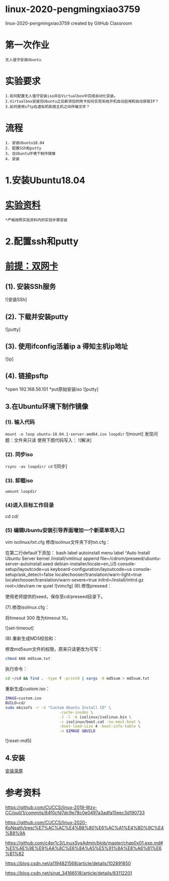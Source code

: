 # linux-2020-pengmingxiao3759
linux-2020-pengmingxiao3759 created by GitHub Classroom
# 第一次作业   
    无人值守安装Ubuntu
# 实验要求
    1.如何配置无人值守安装iso并在Virtualbox中完成自动化安装。
    2.Virtualbox安装完Ubuntu之后新添加的网卡如何实现系统开机自动启用和自动获取IP？
    3.如何使用sftp在虚拟机和宿主机之间传输文件？
# 流程
    1. 安装Ubuntu18.04
    2. 配置SSh和putty
    3. 在Ubuntu环境下制作镜像
    4. 安装

# 1.安装Ubuntu18.04

# [实验资料]( https://www.bilibili.com/video/av86360030 )
    *严格按照实验资料内的实验步骤安装
    
# 2.配置ssh和putty

# [前提：双网卡](https://www.bilibili.com/video/av86360440)
## (1). 安装SSh服务
![安装SSh]
## (2). 下载并安装putty
 ![putty]
## (3). 使用ifconfig活着ip a 得知主机ip地址
![ip]
## (4). 链接psftp
 *open 192.168.56.101
    *put原始安装iso
    ![putty]

## 3.在Ubuntu环境下制作镜像
### (1). 输入代码
`mount -o loop ubuntu-18.04.1-server-amd64.iso loopdir`
![mount]
发现问题：文件夹只读
使用下图代码写入：
![解决]
### (2). 同步iso
`rsync -av loopdir/ cd`
![同步]
### (3). 卸载iso
`umount loopdir`


### (4)进入目标工作目录
cd cd/

### (5) 编辑Ubuntu安装引导界面增加一个新菜单项入口
vim isolinux/txt.cfg
修改isolinux文件夹下的txt.cfg：

在第二行default下添加：
bash
label autoinstall
  menu label ^Auto Install Ubuntu Server
  kernel /install/vmlinuz
  append  file=/cdrom/preseed/ubuntu-server-autoinstall.seed debian-installer/locale=en_US console-setup/layoutcode=us keyboard-configuration/layoutcode=us console-setup/ask_detect=false localechooser/translation/warn-light=true localechooser/translation/warn-severe=true initrd=/install/initrd.gz root=/dev/ram rw quiet
![vimcfg]
(6).修改preseed：

使用老师提供的seed，保存至cd/preseed目录下。

(7).修改isolinux.cfg：

将timeout 300 改为timeout 10。

![set-timeout]

(8).重新生成MD5校验和：

修改md5sum文件的权限，原来只读更改为可写：

```bash
chmod 666 md5sum.txt
```

执行命令：

```bash
cd ~/cd && find . -type f -print0 | xargs -0 md5sum > md5sum.txt
```

重新生成custom.iso：

```bash
IMAGE=custom.iso
BUILD=cd/
sudo mkisofs -r -V "Custom Ubuntu Install CD" \
                        -cache-inodes \
                        -J -l -b isolinux/isolinux.bin \
                        -c isolinux/boot.cat -no-emul-boot \
                        -boot-load-size 4 -boot-info-table \
                        -o $IMAGE $BUILD
```

![reset-md5]

## 4.安装
[安装录屏](未上传)





# 参考资料
https://github.com/CUCCS/linux-2019-Wzy-CC/pull/1/commits/84f0cfd7dc9e78c0e0497a3adfa15eec3d190733

https://github.com/CUCCS/linux-2020-KoNeath/tree/%E7%AC%AC%E4%B8%80%E6%AC%A1%E4%BD%9C%E4%B8%9A

https://github.com/c4pr1c3/LinuxSysAdmin/blob/master/chap0x01.exp.md#%E5%AE%9E%E9%AA%8C%E6%8A%A5%E5%91%8A%E8%A6%81%E6%B1%82

https://blog.csdn.net/a1194821568/article/details/102891850

https://blog.csdn.net/sinat_34166518/article/details/83112201




